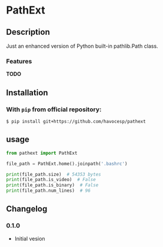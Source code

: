 # PathExt

## Description

Just an enhanced version of Python built-in pathlib.Path class.

### Features

**TODO**

## Installation

### With `pip` from official repository:

```shell
$ pip install git+https://github.com/havocesp/pathext
```

## usage

```python
from pathext import PathExt

file_path = PathExt.home().joinpath('.bashrc')

print(file_path.size)  # 54353 bytes
print(file_path.is_video)  # False
print(file_path.is_binary)  # False
print(file_path.num_lines)  # 96
```

## Changelog

### 0.1.0

- Initial vesion
